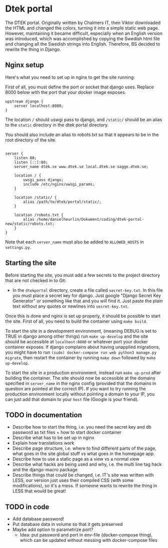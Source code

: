 # Dtek portal

The DTEK portal. Originally written by Chalmers IT, then Viktor downloaded the
HTML and changed the colors, turning it into a simple static web page. However,
maintaining it became difficult, especially when an English version was
introduced, which was accomplished by copying the Swedish html file and changing
all the Swedish strings into English. Therefore, BS decided to rewrite the thing
in Django.

## Nginx setup

Here's what you need to set up in nginx to get the site running:

First of all, you must define the port or socket that django uses. Replace 8000
below with the port that your docker image exposes.

```
upstream django {
    server localhost:8000;
}

```

The location `/` should uswgi pass to django, and `/static/` should be an alias
to the `static` directory in the dtek portal directory.

You should also include an alias to robots.txt so that it appears to be in the root directory of the site.

```

server {
    listen 80;
    listen [::]:80;
    server_name dtek.se www.dtek.se local.dtek.se sagge.dtek.se;

    location / {
        uwsgi_pass django;
        include /etc/nginx/uwsgi_params;
    }

    location /static/ {
        alias /path/to/dtek/portal/static/;
    }

    location /robots.txt {
        alias /home/danielheurlin/Dokument/coding/dtek-portal-new/static/robots.txt;
    }
}
```

Note that each `server_name` must also be added to `ALLOWED_HOSTS` in
`settings.py`.

## Starting the site

Before starting the site, you must add a few secrets to the project directory
that are not checked in to Git:

* In the `dtekportal` directory, create a file called `secret-key.txt`. In this
    file you must place a secret key for django. Just google "Django Secret Key
    Generator" or something like that and you will find it. Just paste the plain
    text without any quotes or newlines into `secret-key.txt`.

Once this is done and nginx is set up properly, it should be possible to start the site. First of
all, you need to build the container using `make build`.

To start the site in a development environment, (meaning DEBUG is set to TRUE in
django among other things) run `make up-develop` and the site should be
accessible at `localhost:8000` or whatever port your docker container exposes.
If django complains about having unapplied migrations, you might have to run
`(sudo) docker-compose run web python3 manage.py migrate`, then restart the
container by running `make down` followed by `make up-develop`.

To start the site in a production environment, instead run `make up-prod` after
building the container. The site should now be accessible at the domains
specified in `server_name` in the nginx config (provided that the domains in
question are pointed at the correct IP). If you want to try running the
production environment locally without pointing a domain to your IP, you can
just add that domain to your `host` file (Google is your friend).


## TODO in documentation

* Describe how to start the thing, i.e. you need the secret key and db
    password as txt files + how to start docker container
* Describe what has to be set up in nginx
* Explain how translations work
* Describe page structure, i.e. where to find different parts of the page, what
    goes in the site global stuff vs what goes in the homepage app.
* Describe how to use a static page as a view vs a normal view
* Describe what hacks are being used and why, i.e. the multi line tag hack and
    the django-macro package
* Describe things that could be changed, i.e. IT's site was written with LESS,
    our version just uses their compiled CSS (with some modifications), so it's
    a mess. If someone wants to rewrite the thing in LESS that would be great!

## TODO in code
* Add database password!
* Put database data in volume so that it gets preserved
* Maybe add option to parametrize port?
    - Idea: put password and port in env-file (docker-compose thing), which can
        be updated without messing with docker-compose files
